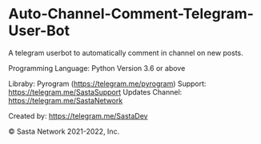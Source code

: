 # Auto-Channel-Comment-Telegram-User-Bot
A telegram userbot to automatically comment in channel on new posts.

Programming Language: Python Version 3.6 or above

Libraby: Pyrogram (https://telegram.me/pyrogram)
Support: https://telegram.me/SastaSupport
Updates Channel: https://telegram.me/SastaNetwork

Created by: https://telegram.me/SastaDev

© Sasta Network 2021-2022, Inc.
